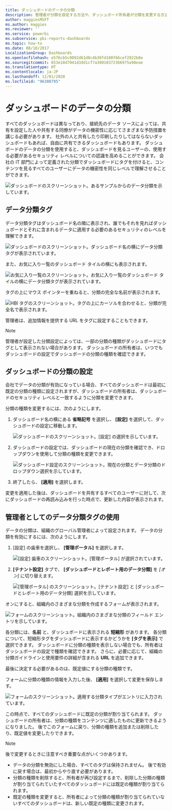 ```yaml
---
title: ダッシュボードのデータの分類
description: 管理者が分類を設定する方法や、ダッシュボード所有者が分類を変更する方法など、ダッシュボードのデータの分類について説明します。
author: maggiesMSFT
ms.author: maggies
ms.reviewer: ''
ms.service: powerbi
ms.subservice: pbi-reports-dashboards
ms.topic: how-to
ms.date: 08/10/2017
LocalizationGroup: Dashboards
ms.openlocfilehash: e576cb5c0092d61d8c4b30fd180f66cef2922b0e
ms.sourcegitcommit: 653e18d7041d3dd1cf7a38010372366975a98eae
ms.translationtype: HT
ms.contentlocale: ja-JP
ms.lasthandoff: 12/01/2020
ms.locfileid: "96388795"
---
```

# <a name="dashboard-data-classification"></a>ダッシュボードのデータの分類
すべてのダッシュボードは異なっており、接続先のデータ ソースによっては、共有を設定した人や共有する同僚がデータの機密性に応じてさまざまな予防措置を講じる必要があります。 社外の人と共有したり印刷したりしてはならないダッシュボードもあれば、自由に共有できるダッシュボードもあります。 ダッシュボードのデータの分類を使用すると、ダッシュボードを見るユーザーの、使用する必要があるセキュリティ レベルについての認識を高めることができます。 会社の IT 部門によって定義された分類でダッシュボードにタグを付けると、コンテンツを見るすべてのユーザーにデータの機密性を同じレベルで理解させることができます。

![ダッシュボードのスクリーンショット。あるサンプルからのデータ分類を示しています。](media/service-data-classification/dashboard_tagged_as_hbi.png)

## <a name="data-classification-tags"></a>データ分類タグ
データ分類タグはダッシュボード名の隣に表示され、誰でもそれを見ればダッシュボードとそれに含まれるデータに適用する必要のあるセキュリティのレベルを理解できます。

![ダッシュボードのスクリーンショット。ダッシュボード名の横にデータ分類タグが表示されています。](media/service-data-classification/tag_next_to_title.png)

また、お気に入り一覧のダッシュボード タイルの横にも表示されます。

![お気に入り一覧のスクリーンショット。お気に入り一覧のダッシュボード タイルの横にデータ分類タグが表示されています。](media/service-data-classification/tag_on_dashboard_tile.png)

タグの上にマウス ポインターを重ねると、分類の完全な名前が表示されます。

![HBI タグのスクリーンショット。タグの上にカーソルを合わせると、分類が完全名で表示されます。 ](media/service-data-classification/tag_tooltip.png)

管理者は、追加情報を提供する URL をタグに設定することもできます。

> [!NOTE]
> 管理者が設定した分類設定によっては、一部の分類の種類がダッシュボードにタグとして表示されない場合があります。 ダッシュボードの所有者は、いつでもダッシュボードの設定でダッシュボードの分類の種類を確認できます。
> 
> 

## <a name="setting-a-dashboards-classification"></a>ダッシュボードの分類の設定
会社でデータの分類が有効になっている場合、すべてのダッシュボードは最初に既定の分類の種類に設定されますが、ダッシュボードの所有者は、ダッシュボードのセキュリティ レベルと一致するように分類を変更できます。

分類の種類を変更するには、次のようにします。

1. ダッシュボード名の横にある **省略記号** を選択し、 **[設定]** を選択して、ダッシュボードの設定に移動します。
   
    ![ダッシュボードのスクリーンショット。[設定] の選択を示しています。](media/service-data-classification/dashboard_settings.png)
2. ダッシュボードの設定では、ダッシュボードの現在の分類を確認でき、ドロップダウンを使用して分類の種類を変更できます。
   
    ![ダッシュボード設定のスクリーンショット。現在の分類とデータ分類のドロップダウン選択を示しています。](media/service-data-classification/classification_setting_dropdown.png)
3. 終了したら、 **[適用]** を選択します。

変更を適用した後は、ダッシュボードを共有するすべてのユーザーに対して、次にダッシュボードの再読み込みを行った時点で、更新した内容が表示されます。

## <a name="working-with-data-classification-tags-as-an-admin"></a>管理者としてのデータ分類タグの使用
データの分類は、組織のグローバル管理者によって設定されます。 データの分類を有効にするには、次のようにします。

1. [設定] の歯車を選択し、 **[管理ポータル]** を選択します。
   
    ![[設定] 歯車のスクリーンショット。[管理ポータル] が選択されています。](media/service-data-classification/admin_portal_in_settings.png)
2. **[テナント設定]** タブで、 **[ダッシュボードとレポート用のデータ分類]** を *[オン]* に切り替えます。
   
    ![[管理ポータル] のスクリーンショット。[テナント設定] と [ダッシュボードとレポート用のデータ分類] 選択を示しています。](media/service-data-classification/data_classification_switch_location.png)

オンにすると、組織内のさまざまな分類を作成するフォームが表示されます。

![フォームのスクリーンショット。組織内のさまざまな分類のフィールド エントリを示しています。](media/service-data-classification/blank_classification_form.png)

各分類には、**名前** と、ダッシュボードに表示される **短縮形** があります。 各分類について、短縮形タグをダッシュボードに表示するかどうかを **[タグを表示]** で選択できます。 ダッシュボードに分類の種類を表示しない場合でも、所有者はダッシュボードの設定で種類を確認できます。 さらに、必要に応じて、組織の分類ガイドラインと使用要件の詳細が含まれる **URL** を追加できます。  

最後に決定する必要があるのは、既定値にする分類の種類です。  

フォームに分類の種類の情報を入力した後、 **[適用]** を選択して変更を保存します。

![フォームのスクリーンショット。適用する分類タイプがエントリに入力されています。](media/service-data-classification/filled_in_classification_form.png)

この時点で、すべてのダッシュボードに既定の分類が割り当てられます。 ダッシュボードの所有者は、分類の種類をコンテンツに適したものに更新できるようになりました。 後でこのフォームに戻り、分類の種類を追加または削除したり、既定値を変更したりできます。  

> [!NOTE]
> 後で変更するときに注意すべき重要な点がいくつかあります。
> 
> * データの分類を無効にした場合、すべてのタグは保持されません。 後で有効に戻す場合は、最初からやり直す必要があります。  
> * 分類の種類を削除すると、所有者が再び設定するまで、削除した分類の種類が割り当てられていたすべてのダッシュボードには既定の種類が割り当てられます。  
> * 既定の種類を変更すると、所有者によって分類の種類が割り当てられていないすべてのダッシュボードは、新しい既定の種類に変更されます。
> 
> 

